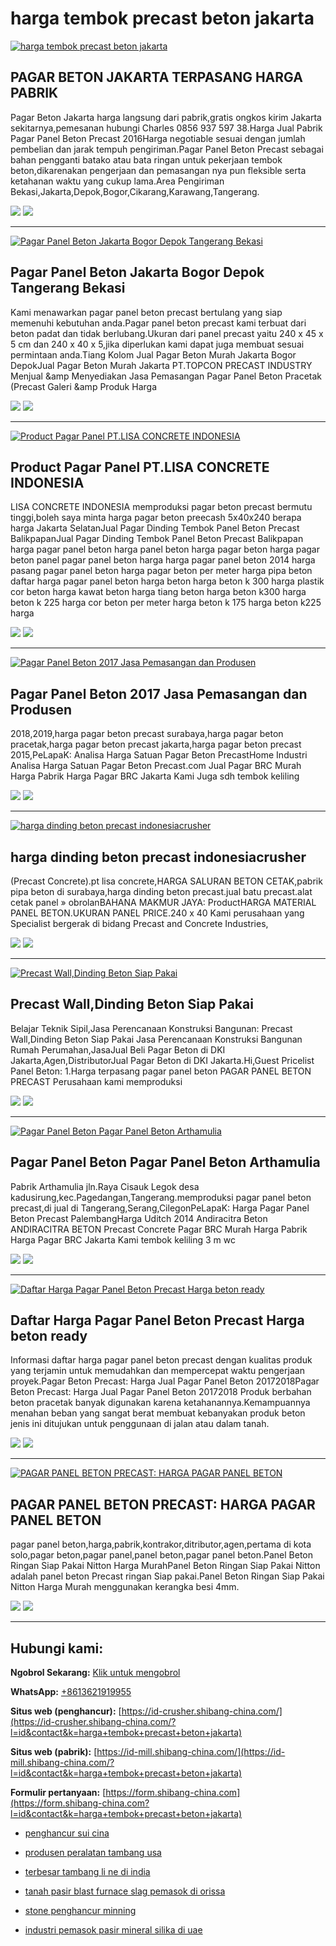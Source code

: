 # harga tembok precast beton jakarta

<a href="https://swt.shibang-china.com/?l=id&img&k=harga+tembok+precast+beton+jakarta" target="_blank">![harga tembok precast beton jakarta](http://static.shibang-china.com/all-800x300/1462.jpg)</a>

## PAGAR BETON JAKARTA TERPASANG HARGA PABRIK
Pagar Beton Jakarta harga langsung dari pabrik,gratis ongkos kirim Jakarta sekitarnya,pemesanan hubungi Charles 0856 937 597 38.Harga Jual Pabrik Pagar Panel Beton Precast 2016Harga negotiable sesuai dengan jumlah pembelian dan jarak tempuh pengiriman.Pagar Panel Beton Precast sebagai bahan pengganti batako atau bata ringan untuk pekerjaan tembok beton,dikarenakan pengerjaan dan pemasangan nya pun fleksible serta ketahanan waktu yang cukup lama.Area Pengiriman Bekasi,Jakarta,Depok,Bogor,Cikarang,Karawang,Tangerang.


<a href="https://whatsapp.shibangsoft.com/WhatsApp.php" target="_blank" title="WhatsApp">![](http://static.shibang-china.com/icon/whatsapp.png)</a> <a href="https://swt.shibang-china.com/?l=id&icon&k=harga+tembok+precast+beton+jakarta" target="_blank">![](http://static.shibang-china.com/icon/chat-id.png)</a>

---

<a href="https://swt.shibang-china.com/?l=id&img&k=harga+tembok+precast+beton+jakarta" target="_blank">![Pagar Panel Beton Jakarta Bogor Depok Tangerang Bekasi](http://static.shibang-china.com/all-800x300/35.jpg)</a>

## Pagar Panel Beton Jakarta Bogor Depok Tangerang Bekasi
Kami menawarkan pagar panel beton precast bertulang yang siap memenuhi kebutuhan anda.Pagar panel beton precast kami terbuat dari beton padat dan tidak berlubang.Ukuran dari panel precast yaitu 240 x 45 x 5 cm dan 240 x 40 x 5,jika diperlukan kami dapat juga membuat sesuai permintaan anda.Tiang Kolom Jual Pagar Beton Murah Jakarta Bogor DepokJual Pagar Beton Murah Jakarta PT.TOPCON PRECAST INDUSTRY Menjual &amp Menyediakan Jasa Pemasangan Pagar Panel Beton Pracetak (Precast Galeri &amp Produk Harga


<a href="https://whatsapp.shibangsoft.com/WhatsApp.php" target="_blank" title="WhatsApp">![](http://static.shibang-china.com/icon/whatsapp.png)</a> <a href="https://swt.shibang-china.com/?l=id&icon&k=harga+tembok+precast+beton+jakarta" target="_blank">![](http://static.shibang-china.com/icon/chat-id.png)</a>

---

<a href="https://swt.shibang-china.com/?l=id&img&k=harga+tembok+precast+beton+jakarta" target="_blank">![Product Pagar Panel PT.LISA CONCRETE INDONESIA](http://static.shibang-china.com/all-800x300/423.jpg)</a>

## Product Pagar Panel PT.LISA CONCRETE INDONESIA
LISA CONCRETE INDONESIA memproduksi pagar beton precast bermutu tinggi,boleh saya minta harga pagar beton preecash 5x40x240 berapa harga Jakarta SelatanJual Pagar Dinding Tembok Panel Beton Precast BalikpapanJual Pagar Dinding Tembok Panel Beton Precast Balikpapan harga pagar panel beton harga panel beton harga pagar beton harga pagar beton panel pagar panel beton harga harga pagar panel beton 2014 harga pasang pagar panel beton harga pagar beton per meter harga pipa beton daftar harga pagar panel beton harga beton harga beton k 300 harga plastik cor beton harga kawat beton harga tiang beton harga beton k300 harga beton k 225 harga cor beton per meter harga beton k 175 harga beton k225 harga


<a href="https://whatsapp.shibangsoft.com/WhatsApp.php" target="_blank" title="WhatsApp">![](http://static.shibang-china.com/icon/whatsapp.png)</a> <a href="https://swt.shibang-china.com/?l=id&icon&k=harga+tembok+precast+beton+jakarta" target="_blank">![](http://static.shibang-china.com/icon/chat-id.png)</a>

---

<a href="https://swt.shibang-china.com/?l=id&img&k=harga+tembok+precast+beton+jakarta" target="_blank">![Pagar Panel Beton 2017 Jasa Pemasangan dan Produsen](http://static.shibang-china.com/all-800x300/1076.jpg)</a>

## Pagar Panel Beton 2017 Jasa Pemasangan dan Produsen
2018,2019,harga pagar beton precast surabaya,harga pagar beton pracetak,harga pagar beton precast jakarta,harga pagar beton precast 2015,PeLapaK: Analisa Harga Satuan Pagar Beton PrecastHome Industri Analisa Harga Satuan Pagar Beton Precast.com Jual Pagar BRC Murah Harga Pabrik Harga Pagar BRC Jakarta Kami Juga sdh tembok keliling


<a href="https://whatsapp.shibangsoft.com/WhatsApp.php" target="_blank" title="WhatsApp">![](http://static.shibang-china.com/icon/whatsapp.png)</a> <a href="https://swt.shibang-china.com/?l=id&icon&k=harga+tembok+precast+beton+jakarta" target="_blank">![](http://static.shibang-china.com/icon/chat-id.png)</a>

---

<a href="https://swt.shibang-china.com/?l=id&img&k=harga+tembok+precast+beton+jakarta" target="_blank">![harga dinding beton precast indonesiacrusher](http://static.shibang-china.com/all-800x300/78.jpg)</a>

## harga dinding beton precast indonesiacrusher
(Precast Concrete).pt lisa concrete,HARGA SALURAN BETON CETAK,pabrik pipa beton di surabaya,harga dinding beton precast.jual batu precast.alat cetak panel » obrolanBAHANA MAKMUR JAYA: ProductHARGA MATERIAL PANEL BETON.UKURAN PANEL PRICE.240 x 40 Kami perusahaan yang Specialist bergerak di bidang Precast and Concrete Industries,


<a href="https://whatsapp.shibangsoft.com/WhatsApp.php" target="_blank" title="WhatsApp">![](http://static.shibang-china.com/icon/whatsapp.png)</a> <a href="https://swt.shibang-china.com/?l=id&icon&k=harga+tembok+precast+beton+jakarta" target="_blank">![](http://static.shibang-china.com/icon/chat-id.png)</a>

---

<a href="https://swt.shibang-china.com/?l=id&img&k=harga+tembok+precast+beton+jakarta" target="_blank">![Precast Wall,Dinding Beton Siap Pakai](http://static.shibang-china.com/all-800x300/464.jpg)</a>

## Precast Wall,Dinding Beton Siap Pakai
Belajar Teknik Sipil,Jasa Perencanaan Konstruksi Bangunan: Precast Wall,Dinding Beton Siap Pakai Jasa Perencanaan Konstruksi Bangunan Rumah Perumahan,JasaJual Beli Pagar Beton di DKI Jakarta,Agen,DistributorJual Pagar Beton di DKI Jakarta.Hi,Guest Pricelist Panel Beton: 1.Harga terpasang pagar panel beton PAGAR PANEL BETON PRECAST Perusahaan kami memproduksi


<a href="https://whatsapp.shibangsoft.com/WhatsApp.php" target="_blank" title="WhatsApp">![](http://static.shibang-china.com/icon/whatsapp.png)</a> <a href="https://swt.shibang-china.com/?l=id&icon&k=harga+tembok+precast+beton+jakarta" target="_blank">![](http://static.shibang-china.com/icon/chat-id.png)</a>

---

<a href="https://swt.shibang-china.com/?l=id&img&k=harga+tembok+precast+beton+jakarta" target="_blank">![Pagar Panel Beton Pagar Panel Beton Arthamulia](http://static.shibang-china.com/all-800x300/707.jpg)</a>

## Pagar Panel Beton Pagar Panel Beton Arthamulia
Pabrik Arthamulia jln.Raya Cisauk Legok desa kadusirung,kec.Pagedangan,Tangerang.memproduksi pagar panel beton precast,di jual di Tangerang,Serang,CilegonPeLapaK: Harga Pagar Panel Beton Precast PalembangHarga Uditch 2014 Andiracitra Beton ANDIRACITRA BETON Precast Concrete Pagar BRC Murah Harga Pabrik Harga Pagar BRC Jakarta Kami tembok keliling 3 m wc


<a href="https://whatsapp.shibangsoft.com/WhatsApp.php" target="_blank" title="WhatsApp">![](http://static.shibang-china.com/icon/whatsapp.png)</a> <a href="https://swt.shibang-china.com/?l=id&icon&k=harga+tembok+precast+beton+jakarta" target="_blank">![](http://static.shibang-china.com/icon/chat-id.png)</a>

---

<a href="https://swt.shibang-china.com/?l=id&img&k=harga+tembok+precast+beton+jakarta" target="_blank">![Daftar Harga Pagar Panel Beton Precast Harga beton ready](http://static.shibang-china.com/all-800x300/507.jpg)</a>

## Daftar Harga Pagar Panel Beton Precast Harga beton ready
Informasi daftar harga pagar panel beton precast dengan kualitas produk yang terjamin untuk memudahkan dan mempercepat waktu pengerjaan proyek.Pagar Beton Precast: Harga Jual Pagar Panel Beton 20172018Pagar Beton Precast: Harga Jual Pagar Panel Beton 20172018 Produk berbahan beton pracetak banyak digunakan karena ketahanannya.Kemampuannya menahan beban yang sangat berat membuat kebanyakan produk beton jenis ini ditujukan untuk penggunaan di jalan atau dalam tanah.


<a href="https://whatsapp.shibangsoft.com/WhatsApp.php" target="_blank" title="WhatsApp">![](http://static.shibang-china.com/icon/whatsapp.png)</a> <a href="https://swt.shibang-china.com/?l=id&icon&k=harga+tembok+precast+beton+jakarta" target="_blank">![](http://static.shibang-china.com/icon/chat-id.png)</a>

---

<a href="https://swt.shibang-china.com/?l=id&img&k=harga+tembok+precast+beton+jakarta" target="_blank">![PAGAR PANEL BETON PRECAST: HARGA PAGAR PANEL BETON](http://static.shibang-china.com/all-800x300/1257.jpg)</a>

## PAGAR PANEL BETON PRECAST: HARGA PAGAR PANEL BETON
pagar panel beton,harga,pabrik,kontrakor,ditributor,agen,pertama di kota solo,pagar beton,pagar panel,panel beton,pagar panel beton.Panel Beton Ringan Siap Pakai Nitton Harga MurahPanel Beton Ringan Siap Pakai Nitton adalah panel beton Precast ringan Siap pakai.Panel Beton Ringan Siap Pakai Nitton Harga Murah menggunakan kerangka besi 4mm.


<a href="https://whatsapp.shibangsoft.com/WhatsApp.php" target="_blank" title="WhatsApp">![](http://static.shibang-china.com/icon/whatsapp.png)</a> <a href="https://swt.shibang-china.com/?l=id&icon&k=harga+tembok+precast+beton+jakarta" target="_blank">![](http://static.shibang-china.com/icon/chat-id.png)</a>

---
## Hubungi kami:

**Ngobrol Sekarang:** [Klik untuk mengobrol](https://swt.shibang-china.com?l=id&contact&k=harga+tembok+precast+beton+jakarta)

**WhatsApp:**  [+8613621919955](https://whatsapp.shibangsoft.com/WhatsApp.php)

**Situs web (penghancur):** [https://id-crusher.shibang-china.com/](https://id-crusher.shibang-china.com/?l=id&contact&k=harga+tembok+precast+beton+jakarta)

**Situs web (pabrik):** [https://id-mill.shibang-china.com/](https://id-mill.shibang-china.com/?l=id&contact&k=harga+tembok+precast+beton+jakarta)

**Formulir pertanyaan:** [https://form.shibang-china.com](https://form.shibang-china.com?l=id&contact&k=harga+tembok+precast+beton+jakarta)

* [penghancur sui cina](../39/penghancur%20sui%20cina.md)

* [produsen peralatan tambang usa](../36/produsen%20peralatan%20tambang%20usa.md)

* [terbesar tambang li ne di india](../40/terbesar%20tambang%20li%20ne%20di%20india.md)

* [tanah pasir blast furnace slag pemasok di orissa](../31/tanah%20pasir%20blast%20furnace%20slag%20pemasok%20di%20orissa.md)

* [stone penghancur minning](../34/stone%20penghancur%20minning.md)

* [industri pemasok pasir mineral silika di uae](../34/industri%20pemasok%20pasir%20mineral%20silika%20di%20uae.md)